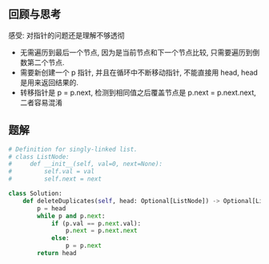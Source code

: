 ## 回顾与思考

感受: 对指针的问题还是理解不够透彻

- 无需遍历到最后一个节点, 因为是当前节点和下一个节点比较, 只需要遍历到倒数第二个节点.
- 需要新创建一个 p 指针, 并且在循环中不断移动指针, 不能直接用 head, head 是用来返回结果的.
- 转移指针是 p = p.next, 检测到相同值之后覆盖节点是 p.next = p.next.next, 二者容易混淆

## 题解

```python
# Definition for singly-linked list.
# class ListNode:
#     def __init__(self, val=0, next=None):
#         self.val = val
#         self.next = next

class Solution:
    def deleteDuplicates(self, head: Optional[ListNode]) -> Optional[ListNode]:
        p = head
        while p and p.next:
            if (p.val == p.next.val):
                p.next = p.next.next
            else:
                p = p.next
        return head
```
